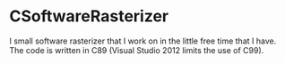 CSoftwareRasterizer
===================
I small software rasterizer that I work on in the little free time that I have. The code is written in C89 (Visual Studio 2012 limits the use of C99).
